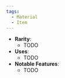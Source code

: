```yaml
---
tags:
  - Material
  - Item
---
```

- **Rarity**:
	- TODO
- **Uses**:
	- TODO 
- **Notable Features**:
	- TODO
